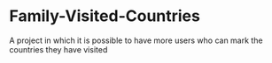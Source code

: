 # Family-Visited-Countries
A project in which it is possible to have more users who can mark the countries they have visited
